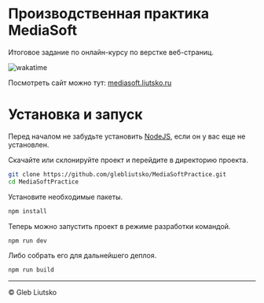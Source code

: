 # Производственная практика MediaSoft
Итоговое задание по онлайн-курсу по верстке веб-страниц.

![wakatime](https://wakatime.com/badge/user/b9a8dcdf-a224-40bd-a624-f836cb1f05f2/project/f603fb07-5816-4ca8-9ab2-114cfda9ce60.svg)

Посмотреть сайт можно тут: [mediasoft.liutsko.ru](https://mediasoft.liutsko.ru/)

# Установка и запуск
Перед началом не забудьте установить [NodeJS](https://nodejs.org/), если он у вас еще не установлен.

Скачайте или склонируйте проект и перейдите в директорию проекта.
```sh
git clone https://github.com/glebliutsko/MediaSoftPractice.git
cd MediaSoftPractice
```

Установите необходимые пакеты.
```sh
npm install
```

Теперь можно запустить проект в режиме разработки командой.
```sh
npm run dev
```
Либо собрать его для дальнейшего деплоя.
```sh
npm run build
```

- - - 
© Gleb Liutsko